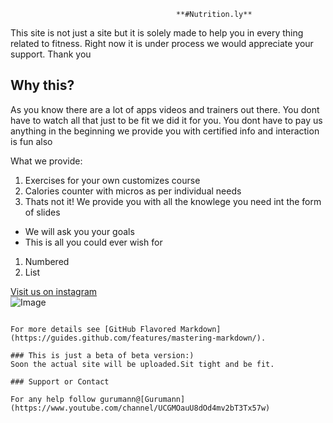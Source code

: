                                         **#Nutrition.ly**

This site is not just a site but it is solely made to help you in every thing related to fitness. Right 
now it is under process we would appreciate your support.
Thank you

##    Why this?

As you know there are a lot of apps videos and trainers out there. You dont have to watch all that just 
to be fit we did it for you. You dont have to pay us anything in the beginning we provide you with certified 
info and interaction is fun also 


What we provide:

1. Exercises for your own customizes course
2. Calories counter with micros as per individual needs
3. Thats not it! We provide you with all the knowlege you need int the form of slides 
- We will ask you your goals 
- This is all you could ever wish for

1. Numbered
2. List



[Visit us on instagram](https://www.instagram.com/be_fit_buddy/)  
![Image](https://www.google.com/url?sa=i&url=https%3A%2F%2Fwww.amazon.in%2FSix-Pack-28-Days-Workout%2Fdp%2FB083WQNQS7&psig=AOvVaw09UlLkWwQU06XtVc9cgk44&ust=1602673662825000&source=images&cd=vfe&ved=0CAIQjRxqFwoTCOD4lOW2sewCFQAAAAAdAAAAABAK)
```

For more details see [GitHub Flavored Markdown](https://guides.github.com/features/mastering-markdown/).

### This is just a beta of beta version:)
Soon the actual site will be uploaded.Sit tight and be fit.

### Support or Contact

For any help follow gurumann@[Gurumann](https://www.youtube.com/channel/UCGMOauU8dOd4mv2bT3Tx57w)
